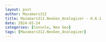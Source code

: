 ```yaml
---
layout: post
author: Mazamars312
title: Mazamars312.NeoGeo_Analogizer - 0.8.1
date: 2024-03-24
categories: [Console, Neo Geo]
tags: [Mazamars312.NeoGeo_Analogizer]
---
```


